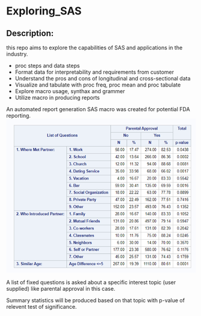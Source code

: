 # Exploring_SAS

## Description: 
this repo aims to explore the capabilities of SAS and applications in the industry.
 - proc steps and data steps
 - Format data for interpretability and requirements from customer
 - Understand the pros and cons of longitudinal and cross-sectional data
 - Visualize and tabulate with proc freq, proc mean and proc tabulate
 - Explore macro usage, synthax and grammer
 - Utilize macro in producing reports

An automated report generation SAS macro was created for potential FDA reporting.
![](./Images/automated_report.png)

A list of fixed questions is asked about a specific interest topic (user supplied) like parental approval in this case.

Summary statistics will be produced based on that topic with p-value of relevent test of significance.
